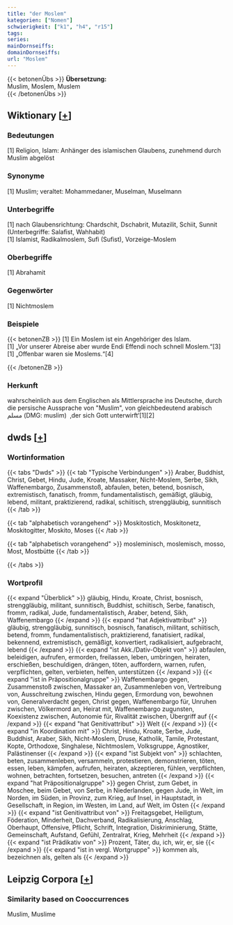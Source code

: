 ```yaml
---
title: "der Moslem"
kategorien: ["Nomen"]
schwierigkeit: ["k1", "h4", "r15"]
tags:
series:
mainDornseiffs:
domainDornseiffs:
url: "Moslem"
---
```


{{< betonenÜbs >}}
**Übersetzung:**  
Muslim, Moslem, Muslem  
{{< /betonenÜbs >}}

## Wiktionary [[+](https://de.wiktionary.org/wiki/Moslem)]

### Bedeutungen
[1] Religion, Islam: Anhänger des islamischen Glaubens, zunehmend durch Muslim abgelöst  

### Synonyme
[1] Muslim; veraltet: Mohammedaner, Muselman, Muselmann  

### Unterbegriffe
[1] nach Glaubensrichtung: Chardschit, Dschabrit, Mutazilit, Schiit, Sunnit  (Unterbegriffe: Salafist, Wahhabit)  
[1] Islamist, Radikalmoslem, Sufi (Sufist), Vorzeige-Moslem  

### Oberbegriffe
[1] Abrahamit  

### Gegenwörter
[1] Nichtmoslem  

### Beispiele
{{< betonenZB >}}
[1] Ein Moslem ist ein Angehöriger des Islam.  
[1] „Vor unserer Abreise aber wurde Endi Effendi noch schnell Moslem.“[3]  
[1] „Offenbar waren sie Moslems.“[4]  

{{< /betonenZB >}}
### Herkunft
wahrscheinlich aus dem Englischen als Mittlersprache ins Deutsche, durch die persische Aussprache von "Muslim", von gleichbedeutend arabisch مسلم‎ (DMG: muslim)  ‚der sich Gott unterwirft‘[1][2]  



## dwds [[+](https://www.dwds.de/wb/Moslem)]

### Wortinformation
{{< tabs "Dwds" >}}
{{< tab "Typische Verbindungen" >}}
Araber, Buddhist, Christ, Gebet, Hindu, Jude, Kroate, Massaker, Nicht-Moslem, Serbe, Sikh, Waffenembargo, Zusammenstoß, abfaulen, beten, betend, bosnisch, extremistisch, fanatisch, fromm, fundamentalistisch, gemäßigt, gläubig, lebend, militant, praktizierend, radikal, schiitisch, strenggläubig, sunnitisch
{{< /tab >}}

{{< tab "alphabetisch vorangehend" >}}
Moskitostich, Moskitonetz, Moskitogitter, Moskito, Moses
{{< /tab >}}

{{< tab "alphabetisch vorangehend" >}}
mosleminisch, moslemisch, mosso, Most, Mostbütte
{{< /tab >}}

{{< /tabs >}}

### Wortprofil
{{< expand "Überblick" >}} gläubig, Hindu, Kroate, Christ, bosnisch, strenggläubig, militant, sunnitisch, Buddhist, schiitisch, Serbe, fanatisch, fromm, radikal, Jude, fundamentalistisch, Araber, betend, Sikh, Waffenembargo {{< /expand >}}
{{< expand "hat Adjektivattribut" >}} gläubig, strenggläubig, sunnitisch, bosnisch, fanatisch, militant, schiitisch, betend, fromm, fundamentalistisch, praktizierend, fanatisiert, radikal, bekennend, extremistisch, gemäßigt, konvertiert, radikalisiert, aufgebracht, lebend {{< /expand >}}
{{< expand "ist Akk./Dativ-Objekt von" >}} abfaulen, beleidigen, aufrufen, ermorden, freilassen, leben, umbringen, heiraten, erschießen, beschuldigen, drängen, töten, auffordern, warnen, rufen, verpflichten, gelten, verbieten, helfen, unterstützen {{< /expand >}}
{{< expand "ist in Präpositionalgruppe" >}} Waffenembargo gegen, Zusammenstoß zwischen, Massaker an, Zusammenleben von, Vertreibung von, Ausschreitung zwischen, Hindu gegen, Ermordung von, bewohnen von, Generalverdacht gegen, Christ gegen, Waffenembargo für, Unruhen zwischen, Völkermord an, Heirat mit, Waffenembargo zugunsten, Koexistenz zwischen, Autonomie für, Rivalität zwischen, Übergriff auf {{< /expand >}}
{{< expand "hat Genitivattribut" >}} Welt {{< /expand >}}
{{< expand "in Koordination mit" >}} Christ, Hindu, Kroate, Serbe, Jude, Buddhist, Araber, Sikh, Nicht-Moslem, Druse, Katholik, Tamile, Protestant, Kopte, Orthodoxe, Singhalese, Nichtmoslem, Volksgruppe, Agnostiker, Palästinenser {{< /expand >}}
{{< expand "ist Subjekt von" >}} schlachten, beten, zusammenleben, versammeln, protestieren, demonstrieren, töten, essen, leben, kämpfen, aufrufen, heiraten, akzeptieren, fühlen, verpflichten, wohnen, betrachten, fortsetzen, besuchen, antreten {{< /expand >}}
{{< expand "hat Präpositionalgruppe" >}} gegen Christ, zum Gebet, in Moschee, beim Gebet, von Serbe, in Niederlanden, gegen Jude, in Welt, im Norden, im Süden, in Provinz, zum Krieg, auf Insel, in Hauptstadt, in Gesellschaft, in Region, im Westen, im Land, auf Welt, im Osten {{< /expand >}}
{{< expand "ist Genitivattribut von" >}} Freitagsgebet, Heiligtum, Föderation, Minderheit, Dachverband, Radikalisierung, Anschlag, Oberhaupt, Offensive, Pflicht, Schrift, Integration, Diskriminierung, Stätte, Gemeinschaft, Aufstand, Gefühl, Zentralrat, Krieg, Mehrheit {{< /expand >}}
{{< expand "ist Prädikativ von" >}} Prozent, Täter, du, ich, wir, er, sie {{< /expand >}}
{{< expand "ist in vergl. Wortgruppe" >}} kommen als, bezeichnen als, gelten als {{< /expand >}}

## Leipzig Corpora [[+](https://corpora.uni-leipzig.de/en/res?word=Moslem&corpusId=deu_newscrawl-public_2018)]


### Similarity based on Cooccurrences
Muslim, Muslime

